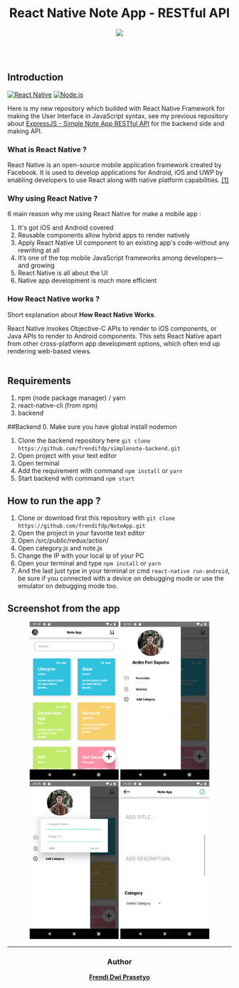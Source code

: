 <h1 align='center'>React Native Note App - RESTful API</h1>

<p align='center'>
  <a href='https://facebook.github.io/react-native/'>
  <img src='https://kreitech.io/blog/wp-content/uploads/2018/10/1_-NOQtyJAGQ1RNC3iVt_thA.png' />
  </a>
</p>

<br>
<br>

## Introduction
[![React Native](https://img.shields.io/badge/React%20Native-0.60-blue.svg?style=rounded-square)](https://facebook.github.io/react-native/)
[![Node.js](https://img.shields.io/badge/Node.js-v.10.16-green.svg?style=rounded-square)](https://nodejs.org/)

Here is my new repository which builded with React Native Framework for making the User Interface in JavaScript syntax, see my previous repository about [ExpressJS - Simple Note App RESTful API](https://github.com/andreferi3/ExpressJS-Simple-Note-App-RESTful-API/) for the backend side and making API.

### What is React Native ?
React Native is an open-source mobile application framework created by Facebook. It is used to develop applications for Android, iOS and UWP by enabling developers to use React along with native platform capabilities. [[1]](https://en.wikipedia.org/wiki/React_Native)

### Why using React Native ?
6 main reason why me using React Native for make a mobile app :

1. It's got iOS and Android covered
2. Reusable components allow hybrid apps to render natively
3. Apply React Native UI component to an existing app's code-without any rewriting at all
4. It’s one of the top mobile JavaScript frameworks among developers—and growing
5. React Native is all about the UI
6. Native app development is much more efficient

### How React Native works ?
Short explanation about **How React Native Works**.

React Native invokes Objective-C APIs to render to iOS components, or Java APIs to render to Android components. This sets React Native apart from other cross-platform app development options, which often end up rendering web-based views.
<br>
<br>
## Requirements
1. npm (node package manager) / yarn
2. react-native-cli (from npm)
3. backend

##Backend
0. Make sure you have global install nodemon
1. Clone the backend repository here `git clone https://github.com/frendifdp/simplenote-backend.git`
2. Open project with your text editor
3. Open terminal
4. Add the requirement with command `npm install` or `yarn`
5. Start backend with command `npm start`

## How to run the app ?
1. Clone or download first this repository with `git clone https://github.com/frendifdp/NoteApp.git`
2. Open the project in your favorite text editor
3. Open /src/public/redux/action/
4. Open category.js and note.js
5. Change the IP with your local ip of your PC
6. Open your terminal and type `npm install` or `yarn`
7. And the last just type in your terminal or cmd `react-native run-android`, be sure if you connected with a device on debugging mode or use the emulator on debugging mode too.

## Screenshot from the app
<p align='center'>
  <span>
  <img src='https://github.com/andreferi3/ReactNative-Note-App/blob/master/src/Screens/Screenshot_1561651909.png' width=200 />
  <img src='https://github.com/andreferi3/ReactNative-Note-App/blob/master/src/Screens/Screenshot_1561651914.png' width=200 />
  <img src='https://github.com/andreferi3/ReactNative-Note-App/blob/master/src/Screens/Screenshot_1561651917.png' width=200 />
  <img src='https://github.com/andreferi3/ReactNative-Note-App/blob/master/src/Screens/Screenshot_1561651923.png' width=200 />
  </span>
</p>

<hr>

<h3 align="center">Author</h3>

<p align="center">
<p align="center"><b><a href="https://github.com/frendifdp">Frendi Dwi Prasetyo</a></b></p>
</p>
